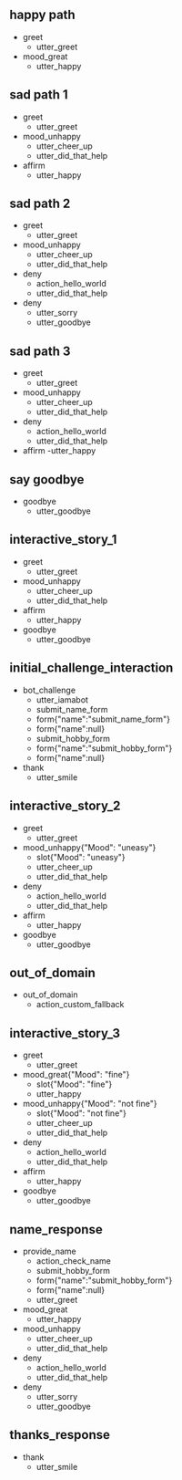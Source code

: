 ## happy path
* greet
  - utter_greet
* mood_great
  - utter_happy

## sad path 1
* greet
  - utter_greet
* mood_unhappy
  - utter_cheer_up
  - utter_did_that_help
* affirm
  - utter_happy
  

## sad path 2
* greet
  - utter_greet
* mood_unhappy
  - utter_cheer_up
  - utter_did_that_help
* deny
  - action_hello_world
  - utter_did_that_help
* deny
  - utter_sorry
  - utter_goodbye

## sad path 3
* greet
  - utter_greet
* mood_unhappy
  - utter_cheer_up
  - utter_did_that_help
* deny
  - action_hello_world
  - utter_did_that_help
* affirm
  -utter_happy

## say goodbye
* goodbye
  - utter_goodbye

## interactive_story_1
* greet
    - utter_greet
* mood_unhappy
    - utter_cheer_up
    - utter_did_that_help
* affirm
    - utter_happy
* goodbye
    - utter_goodbye

    
## initial_challenge_interaction
* bot_challenge
    - utter_iamabot
    - submit_name_form
    - form{"name":"submit_name_form"}
    - form{"name":null} 
    - submit_hobby_form
    - form{"name":"submit_hobby_form"}
    - form{"name":null} 
 * thank
    - utter_smile

## interactive_story_2
* greet
    - utter_greet
* mood_unhappy{"Mood": "uneasy"}
    - slot{"Mood": "uneasy"}
    - utter_cheer_up
    - utter_did_that_help
* deny
    - action_hello_world
    - utter_did_that_help
* affirm
    - utter_happy
* goodbye
    - utter_goodbye

## out_of_domain
* out_of_domain
    - action_custom_fallback
    
## interactive_story_3
* greet
    - utter_greet
* mood_great{"Mood": "fine"}
    - slot{"Mood": "fine"}
    - utter_happy
* mood_unhappy{"Mood": "not fine"}
    - slot{"Mood": "not fine"}
    - utter_cheer_up
    - utter_did_that_help
* deny
    - action_hello_world
    - utter_did_that_help
* affirm
    - utter_happy
* goodbye
    - utter_goodbye

## name_response
* provide_name
    - action_check_name
    - submit_hobby_form
    - form{"name":"submit_hobby_form"}
    - form{"name":null}
    - utter_greet
* mood_great
    - utter_happy
* mood_unhappy
    - utter_cheer_up
    - utter_did_that_help
* deny
    - action_hello_world
    - utter_did_that_help
* deny
    - utter_sorry
    - utter_goodbye

## thanks_response
* thank
    - utter_smile
